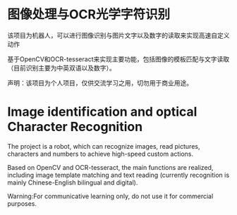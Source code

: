 # 图像处理与OCR光学字符识别
该项目为机器人，可以进行图像识别与图片文字以及数字的读取来实现高速自定义动作

基于OpenCV和OCR-tesseract来实现主要功能，包括图像的模板匹配与文字读取（目前识别主要为中英双语以及数字）。

声明：该项目为个人项目，仅供交流学习之用，切勿用于商业用途。


# Image identification and optical Character Recognition
The project is a robot, which can recognize images, read pictures, characters and numbers to achieve high-speed custom actions.

Based on OpenCV and OCR-tesseract, the main functions are realized, including image template matching and text reading (currently recognition is mainly Chinese-English bilingual and digital).

Warning:For communicative learning only, do not use it for commercial purposes.
